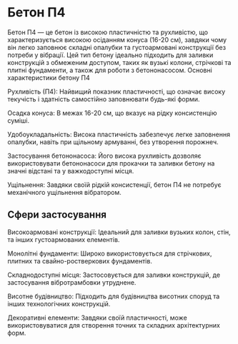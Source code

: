 # Бетон П4

Бетон П4 — це бетон із високою пластичністю та рухливістю, що характеризується високою осіданням конуса (16-20 см), завдяки чому він легко заповнює складні опалубки та густоармовані конструкції без потреби у вібрації. Цей тип бетону ідеально підходить для заливки конструкцій з обмеженим доступом, таких як вузькі колони, стрічкові та плитні фундаменти, а також для роботи з бетононасосом. 
Основні характеристики бетону П4

Рухливість (П4):
Найвищий показник пластичності, що означає високу текучість і здатність самостійно заповнювати будь-які форми. 

Осадка конуса:
В межах 16-20 см, що вказує на рідку консистенцію суміші. 

Удобоукладальність:
Висока пластичність забезпечує легке заповнення опалубки, навіть при щільному армуванні, без утворення порожнеч. 

Застосування бетононасоса:
Його висока рухливість дозволяє використовувати бетононасоси для прокачки та заливки бетону на значні відстані та у важкодоступні місця. 

Ущільнення:
Завдяки своїй рідкій консистенції, бетон П4 не потребує механічного ущільнення вібратором. 

## Сфери застосування

Високоармовані конструкції:
Ідеальний для заливки вузьких колон, стін, та інших густоармованих елементів. 

Монолітні фундаменти:
Широко використовується для стрічкових, плитних та свайно-ростверкових фундаментів. 

Складнодоступні місця:
Застосовується для заливки конструкцій, де застосування вібротрамбовки утруднене. 

Висотне будівництво:
Підходить для будівництва висотних споруд та інших технологічних конструкцій. 

Декоративні елементи:
Завдяки своїй пластичності, може використовуватися для створення точних та складних архітектурних форм. 

